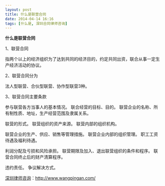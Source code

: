```yaml
---
layout: post
title: 什么是联营合同
date: 2014-04-14 16:16
tags: [什么是, 深圳合同律师咨询]
---
```

<strong>什么是联营合同</strong>

1、联营合同

指两个以上的经济组织为了达到共同的经济目的，约定共同出资，联合从事一定生产经济活动的协议。

2、联营合同分为

法人型联营、合伙型联营、协作型联营3种。

3、联营合同主要条款

参与联营各方当事人的基本情况。
联合经营的目标、目的。
联营企业的名称、所有制性质、地址，生产经营范围及隶属关系。

联营的形式。
联营组织的资产来源。
联营内部的组织机构。

联营企业的生产、供应、销售等管理措施。
联营企业内部的组织管理。
职工工资待遇及福利待遇。

利润分配及亏损和风险承担。
联营期限及加入、退出联营组织的条件和程序。
联营合同终止后的财产清算程序。

违约责任。
争议解决方式。

<a href="http://www.wangpingan.com/">深圳律师咨询</a>：<a href="http://www.wangpingan.com/">http://www.wangpingan.com/</a>

